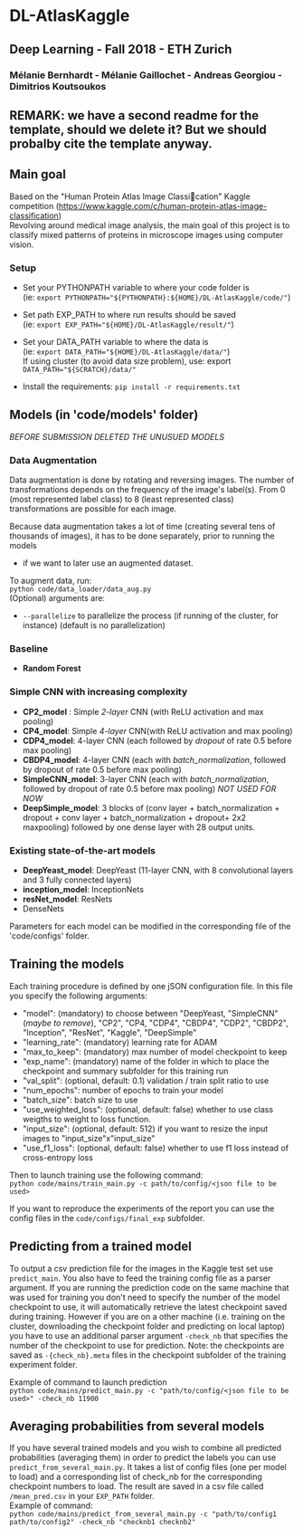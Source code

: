 # DL-AtlasKaggle
## Deep Learning - Fall 2018 - ETH Zurich
### Mélanie Bernhardt - Mélanie Gaillochet - Andreas Georgiou - Dimitrios Koutsoukos

## REMARK: we have a second readme for the template, should we delete it? But we should probalby cite the template anyway.

## Main goal
Based on the "Human Protein Atlas Image Classication" Kaggle competition (https://www.kaggle.com/c/human-protein-atlas-image-classification) <br/>
Revolving around medical image analysis, the main goal of this project is to classify mixed patterns of proteins in microscope images using computer vision.


### Setup
- Set your PYTHONPATH variable to where your code folder is <br/>
(ie: `export PYTHONPATH="${PYTHONPATH}:${HOME}/DL-AtlasKaggle/code/"`)
- Set path EXP_PATH to where run results should be saved <br/>
(ie: `export EXP_PATH="${HOME}/DL-AtlasKaggle/result/"`)<br/>
- Set your DATA_PATH variable to where the data is <br/>
(ie: `export DATA_PATH="${HOME}/DL-AtlasKaggle/data/"`) <br/>
If using cluster (to avoid data size problem), use: export `DATA_PATH="${SCRATCH}/data/"`

- Install the requirements:
`pip install -r requirements.txt`

## Models (in 'code/models' folder)
*BEFORE SUBMISSION DELETED THE UNUSUED MODELS*

### Data Augmentation
Data augmentation is done by rotating and reversing images. The number of transformations depends on the frequency of the image's label(s).
From 0 (most represented label class) to 8 (least represented class) transformations are possible for each image.<br/>

Because data augmentation takes a lot of time (creating several tens of thousands of images), it has to be done separately, prior to running the models
- if we want to later use an augmented dataset.

To augment data, run: <br/>
`python code/data_loader/data_aug.py`<br/>
(Optional) arguments are: <br/>
- `--parallelize` to parallelize the process (if running of the cluster, for instance) (default is no parallelization)




### Baseline
- **Random Forest**

### Simple CNN with increasing complexity
- **CP2_model** : Simple *2-layer* CNN (with ReLU activation and max pooling)
- **CP4_model**: Simple *4-layer* CNN(with ReLU activation and max pooling)
- **CDP4_model**: 4-layer CNN (each followed by *dropout* of rate 0.5 before max pooling)
- **CBDP4_model**: 4-layer CNN (each with *batch_normalization*, followed by dropout of rate 0.5 before max pooling)
- **SimpleCNN_model**: 3-layer CNN (each with *batch_normalization*, followed by dropout of rate 0.5 before max pooling) *NOT USED FOR NOW*
- **DeepSimple_model**: 3 blocks of (conv layer + batch_normalization + dropout + conv layer + batch_normalization + dropout+ 2x2 maxpooling) followed by one dense layer with 28 output units.

### Existing state-of-the-art models
- **DeepYeast_model**: DeepYeast (11-layer CNN, with 8 convolutional layers and 3 fully connected layers)
- **inception_model**: InceptionNets
- **resNet_model**: ResNets
- DenseNets

Parameters for each model can be modified in the corresponding file of the 'code/configs' folder.

## Training the models
Each training procedure is defined by one jSON configuration file.
In this file you specify the following arguments:
- "model": (mandatory) to choose between "DeepYeast, "SimpleCNN" (*maybe to remove*), "CP2", "CP4, "CDP4", "CBDP4", "CDP2", "CBDP2", "Inception", "ResNet", "Kaggle", "DeepSimple"
- "learning_rate": (mandatory) learning rate for ADAM
- "max_to_keep": (mandatory) max number of model checkpoint to keep
- "exp_name": (mandatory) name of the folder in which to place the checkpoint and summary subfolder for this training run
- "val_split": (optional, default: 0.1) validation / train split ratio to use
- "num_epochs": number of epochs to train your model
- "batch_size": batch size to use
- "use_weighted_loss": (optional, default: false) whether to use class weigths to weight to loss function.
- "input_size": (optional, default: 512) if you want to resize the input images to "input_size"x"input_size"
- "use_f1_loss": (optional, default: false) whether to use f1 loss instead of cross-entropy loss

Then to launch training use the following command: <br/>
`python code/mains/train_main.py -c path/to/config/<json file to be used>`

If you want to reproduce the experiments of the report you can use the config files in the `code/configs/final_exp` subfolder.

## Predicting from a trained model <br/>
To output a csv prediction file for the images in the Kaggle test set use `predict_main`. You also have to feed the training config file as a parser argument. If you are running the prediction code on the same machine that was used for training you don't need to specify the number of the model checkpoint to use, it will automatically retrieve the latest checkpoint saved during training. However if you are on a other machine (i.e. training on the cluster, downloading the checkpoint folder and predicting on local laptop) you have to use an additional parser argument `-check_nb` that specifies the number of the checkpoint to use for prediction. Note: the checkpoints are saved as `-{check_nb}.meta` files in the checkpoint subfolder of the training experiment folder.

Example of command to launch prediction <br/>
`python code/mains/predict_main.py -c "path/to/config/<json file to be used>" -check_nb 11900`

## Averaging probabilities from several models
If you have several trained models and you wish to combine all predicted probabilities (averaging them) in order to predict the labels you can use `predict_from_several_main.py`. It takes a list of config files (one per model to load) and a corresponding list of check_nb for the corresponding checkpoint numbers to load.
The result are saved in a csv file called `/mean_pred.csv` in your `EXP_PATH` folder. <br/>
Example of command: <br/>
`python code/mains/predict_from_several_main.py -c "path/to/config1 path/to/config2" -check_nb "checknb1 checknb2"`


